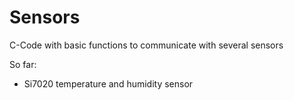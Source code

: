 # Sensors
C-Code with basic functions to communicate with several sensors

So far:
- Si7020 temperature and humidity sensor
